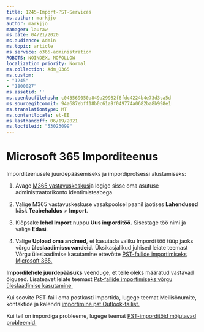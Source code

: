 ```yaml
---
title: 1245-Import-PST-Services
ms.author: markjjo
author: markjjo
manager: lauraw
ms.date: 04/21/2020
ms.audience: Admin
ms.topic: article
ms.service: o365-administration
ROBOTS: NOINDEX, NOFOLLOW
localization_priority: Normal
ms.collection: Adm_O365
ms.custom:
- "1245"
- "1800027"
ms.assetid: ''
ms.openlocfilehash: c043569050a849a29982f6fdc4224b4e73d3ca5d
ms.sourcegitcommit: 94a687ebff18b0c61a9f049774a0682ba8b998e1
ms.translationtype: MT
ms.contentlocale: et-EE
ms.lasthandoff: 06/19/2021
ms.locfileid: "53023099"
---
```

# <a name="microsoft-365-import-service"></a>Microsoft 365 Imporditeenus

Imporditeenusele juurdepääsemiseks ja impordiprotsessi alustamiseks:

1. Avage [M365 vastavuskeskus](https://compliance.microsoft.com/)ja logige sisse oma asutuse administraatorikonto identimisteabega.

1. Valige M365 vastavuskeskuse vasakpoolsel paanil jaotises **Lahendused** käsk **Teabehaldus**  >  **Import**.

1. Klõpsake **lehel Import** nuppu **Uus imporditöö.** Sisestage töö nimi ja valige **Edasi**.

1. Valige **Upload oma andmed,** et kasutada valiku Impordi töö tüüp jaoks võrgu **üleslaadimissuvandeid.** Üksikasjalikud juhised leiate teemast Võrgu üleslaadimise kasutamine ettevõtte [PST-failide importimiseks Microsoft 365.](/compliance/use-network-upload-to-import-pst-files)

**Impordilehele juurdepääsuks** veenduge, et teile oleks määratud vastavad õigused. Lisateavet leiate teemast [Pst-failide importimiseks võrgu üleslaadimise kasutamine.](/microsoft-365/compliance/importing-pst-files-to-office-365#using-network-upload-to-import-pst-files)

Kui soovite PST-faili oma postkasti importida, lugege teemat Meilisõnumite, kontaktide ja kalendri [importimine pst Outlook-failist.](https://support.office.com/article/import-email-contacts-and-calendar-from-an-outlook-pst-file-431a8e9a-f99f-4d5f-ae48-ded54b3440ac)

Kui teil on impordiga probleeme, lugege teemat [PST-imporditöid mõjutavad probleemid.](/office365/troubleshoot/pst-import-service/issues-with-pst-import-job)

